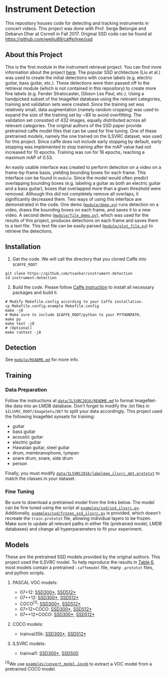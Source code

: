 # Instrument Detection
This repository houses code for detecting and tracking instruments in concert videos. This project was done with Prof. Serge Belongie and Debarun Dhar at Cornell in Fall 2017.
Original SSD code can be found at https://github.com/weiliu89/caffe/tree/ssd

## About this Project
This is the first module in the instrument retrieval project. You can find more information about the project [here](https://vision.cornell.edu/se3/musical-instrument-retrieval-in-video/). The popular SSD architecture (Liu et al.) was used to create the initial detections with coarse labels (e.g. electric guitar, bass guitar, etc.). These detections were then passed off to the retrieval module (which is not contained in this repository) to create more fine labels (e.g. Fender Stratocaster, Gibson Les Paul, etc.). Using a handpicked subset of the ImageNet database using the relevant categories, training and validation sets were created. Since the training set was relatively small, data augmentation (namely random cropping) was used to expand the size of the training set by ~8X to avoid overfitting. The validation set consisted of 432 images, equally distributed across all relevant categories. The original authors of the SSD paper provide pretrained caffe model files that can be used for fine tuning. One of these pretrained models, namely the one trained on the ILSVRC dataset, was used for this project. Since caffe does not include early stopping by default, early stopping was implemented to stop training after the mAP value had not increased for 10 epochs. Training was run for 16 epochs, reaching a maximum mAP of 0.53.

An easily usable interface was created to perform detection on a video on a frame-by-frame basis, yielding bounding boxes for each frame. This interface can be found in `module`. Since the model would often predict overlapping bounding boxes (e.g. labeling a guitar as both an electric guitar and a bass guitar), boxes that overlapped more than a given threshold were removed. Although this did not completely remove all overlaps, it significantly decreased them. Two ways of using this interface are demonstrated in the code. One demo ([`module/demo.py`](module/demo.py)) runs detection on a video, draws the bounding boxes on each frame, and saves it to a new video. A second demo ([`module/file_demo.py`](module/file_demo.py)), which was used for the results of this project, produces detections on each frame and saves them to a text file. This text file can be easily parsed ([`module/plot_file.py`](module/plot_file.py)) to retrieve the detections.

## Installation
1. Get the code. We will call the directory that you cloned Caffe into `$CAFFE_ROOT`
  ```Shell
  git clone https://github.com/tsankar/instrument-detection
  cd instrument-detection
  ```

2. Build the code. Please follow [Caffe instruction](http://caffe.berkeleyvision.org/installation.html) to install all necessary packages and build it.
  ```Shell
  # Modify Makefile.config according to your Caffe installation.
  cp Makefile.config.example Makefile.config
  make -j8
  # Make sure to include $CAFFE_ROOT/python to your PYTHONPATH.
  make py
  make test -j8
  # (Optional)
  make runtest -j8
  ```

## Detection
See [`module/README.md`](module/README.md) for more info.

## Training

### Data Preparation
Follow the instructions at [`data/ILSVRC2016/README.md`](data/ILSVRC2016/README.md) to format ImageNet-like data into an LMDB database.
Don't forget to modify the .txt files in `$ILSVRC_ROOT/ImageSets/DET` to split your data accordingly.
This project used the following ImageNet synsets for training:
* guitar
* bass guitar
* acoustic guitar
* electric guitar
* Hawaiian guitar, steel guitar
* drum, membranophone, tympan
* snare drum, snare, side drum
* person

Finally, you must modify [`data/ILSVRC2016/labelmap_ilsvrc_det.prototxt`](data/ILSVRC2016/labelmap_ilsvrc_det.prototxt) to match the classes in your dataset.

### Fine Tuning
Be sure to download a pretrained model from the links below.
The model can be fine tuned using the script at [`examples/ssd/ssd_ilsvrc.py`](examples/ssd/ssd_ilsvrc.py). Additionally, [`examples/ssd/frozen_ssd_ilsvrc.py`](examples/ssd/frozen_ssd_ilsvrc.py) is provided, which doesn't recreate the `train.prototxt` file, allowing individual layers to be frozen.
Make sure to update all relevant paths in either file (pretrained model, LMDB databases) and change all hyperparameters to fit your experiment.

## Models
These are the pretrained SSD models provided by the original authors. This project used the ILSVRC model.
To help reproduce the results in [Table 6](https://arxiv.org/pdf/1512.02325v4.pdf), most models contain a pretrained `.caffemodel` file, many `.prototxt` files, and python scripts.

1. PASCAL VOC models:
   * 07+12: [SSD300*](http://www.cs.unc.edu/~wliu/projects/SSD/models_VGGNet_VOC0712_SSD_300x300.tar.gz), [SSD512*](http://www.cs.unc.edu/~wliu/projects/SSD/models_VGGNet_VOC0712_SSD_512x512.tar.gz)
   * 07++12: [SSD300*](http://www.cs.unc.edu/~wliu/projects/SSD/models_VGGNet_VOC0712Plus_SSD_300x300.tar.gz), [SSD512*](http://www.cs.unc.edu/~wliu/projects/SSD/models_VGGNet_VOC0712Plus_SSD_512x512.tar.gz)
   * COCO<sup>[1]</sup>: [SSD300*](http://www.cs.unc.edu/~wliu/projects/SSD/models_VGGNet_VOC0712_SSD_300x300_coco.tar.gz), [SSD512*](http://www.cs.unc.edu/~wliu/projects/SSD/models_VGGNet_VOC0712_SSD_512x512_coco.tar.gz)
   * 07+12+COCO: [SSD300*](http://www.cs.unc.edu/~wliu/projects/SSD/models_VGGNet_VOC0712_SSD_300x300_ft.tar.gz), [SSD512*](http://www.cs.unc.edu/~wliu/projects/SSD/models_VGGNet_VOC0712_SSD_512x512_ft.tar.gz)
   * 07++12+COCO: [SSD300*](http://www.cs.unc.edu/~wliu/projects/SSD/models_VGGNet_VOC0712Plus_SSD_300x300_ft.tar.gz), [SSD512*](http://www.cs.unc.edu/~wliu/projects/SSD/models_VGGNet_VOC0712Plus_SSD_512x512_ft.tar.gz)

2. COCO models:
   * trainval35k: [SSD300*](http://www.cs.unc.edu/~wliu/projects/SSD/models_VGGNet_coco_SSD_300x300.tar.gz), [SSD512*](http://www.cs.unc.edu/~wliu/projects/SSD/models_VGGNet_coco_SSD_512x512.tar.gz)

3. ILSVRC models:
   * trainval1: [SSD300*](http://www.cs.unc.edu/~wliu/projects/SSD/models_VGGNet_ILSVRC2016_SSD_300x300.tar.gz), [SSD500](http://www.cs.unc.edu/~wliu/projects/SSD/models_VGGNet_ilsvrc15_SSD_500x500.tar.gz)

<sup>[1]</sup>We use [`examples/convert_model.ipynb`](https://github.com/weiliu89/caffe/blob/ssd/examples/convert_model.ipynb) to extract a VOC model from a pretrained COCO model.
